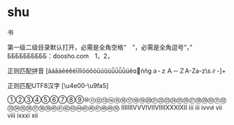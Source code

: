 # shu
书


第一级二级目录默认打开，必需是全角空格“　”，必需是全角逗号“，”
ББББББББББ：doosho.com　1，2，




正则匹配拼音
[āáǎàēéěèīíǐìōóǒòūúǔùǖǘǚǜüêɑńňɡａ-ｚＡ－ＺA-Za-z\\s∥-]+

正则匹配UTF8汉字
[\u4e00-\u9fa5]

①②③④⑤⑥⑦⑧⑨⑩⑪⑫⑬⑭⑮⑯⑰⑱⑲⑳㉑㉒㉓㉔㉕㉖㉗㉘㉙㉚㉛㉜㉝㉞㉟㊱㊲㊳㊴㊵㊶㊷㊸㊹㊺㊻㊼㊽㊾㊿
ⅠⅡⅢⅣⅤⅥⅦⅧⅨⅩⅪⅫ ⅰⅱ ⅲ ⅳⅴⅵ ⅶ ⅷ ⅸⅹⅺ ⅻ